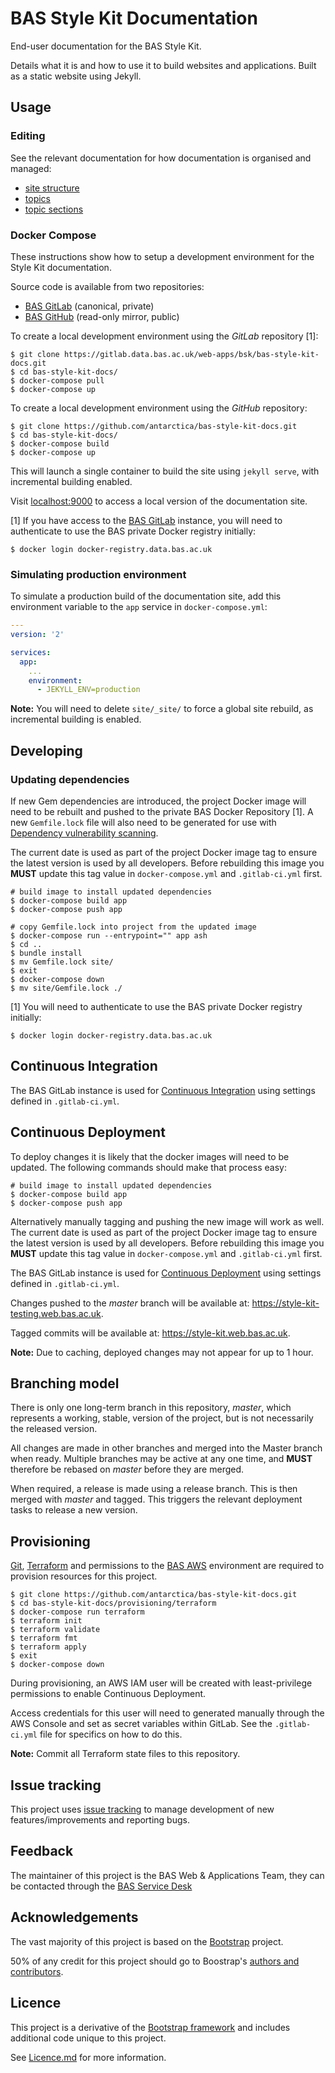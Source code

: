 # BAS Style Kit Documentation

End-user documentation for the BAS Style Kit.

Details what it is and how to use it to build websites and applications. Built as a static website using Jekyll.

## Usage

### Editing

See the relevant documentation for how documentation is organised and managed:

* [site structure](docs/editing/site-structure.md)
* [topics](docs/editing/topics.md)
* [topic sections](docs/editing/topic-sections.md)

### Docker Compose

These instructions show how to setup a development environment for the Style Kit documentation.

Source code is available from two repositories:

* [BAS GitLab](https://gitlab.data.bas.ac.uk/web-apps/bsk/bas-style-kit-docs) (canonical, private)
* [BAS GitHub](https://github.com/antarctica/bas-style-kit-docs) (read-only mirror, public)

To create a local development environment using the *GitLab* repository [1]:

```
$ git clone https://gitlab.data.bas.ac.uk/web-apps/bsk/bas-style-kit-docs.git
$ cd bas-style-kit-docs/
$ docker-compose pull
$ docker-compose up
```

To create a local development environment using the *GitHub* repository:

```
$ git clone https://github.com/antarctica/bas-style-kit-docs.git
$ cd bas-style-kit-docs/
$ docker-compose build
$ docker-compose up
```

This will launch a single container to build the site using `jekyll serve`, with incremental building enabled.

Visit [localhost:9000](http://localhost:9000) to access a local version of the documentation site.

[1] If you have access to the [BAS GitLab](https://gitlab.data.bas.ac.uk) instance, you will need to authenticate to use
the BAS private Docker registry initially:

```
$ docker login docker-registry.data.bas.ac.uk
```

### Simulating production environment

To simulate a production build of the documentation site, add this environment variable to the `app` service in
`docker-compose.yml`:

```yaml
---
version: '2'

services:
  app:
    ...
    environment:
      - JEKYLL_ENV=production
```

**Note:** You will need to delete `site/_site/` to force a global site rebuild, as incremental building is enabled.

## Developing

### Updating dependencies

If new Gem dependencies are introduced, the project Docker image will need to be rebuilt and pushed to the private BAS
Docker Repository [1]. A new `Gemfile.lock` file will also need to be generated for use with
[Dependency vulnerability scanning](#dependency-vulnerability-scanning).

The current date is used as part of the project Docker image tag to ensure the latest version is used by all developers.
Before rebuilding this image you **MUST** update this tag value in `docker-compose.yml` and `.gitlab-ci.yml` first.

```shell
# build image to install updated dependencies
$ docker-compose build app
$ docker-compose push app

# copy Gemfile.lock into project from the updated image
$ docker-compose run --entrypoint="" app ash
$ cd ..
$ bundle install
$ mv Gemfile.lock site/
$ exit
$ docker-compose down
$ mv site/Gemfile.lock ./
```

[1] You will need to authenticate to use the BAS private Docker registry initially:

```
$ docker login docker-registry.data.bas.ac.uk
```

## Continuous Integration

The BAS GitLab instance is used for
[Continuous Integration](https://gitlab.data.bas.ac.uk/web-apps/bsk/bas-style-kit-docs/pipelines) using settings defined
in `.gitlab-ci.yml`.

## Continuous Deployment

To deploy changes it is likely that the docker images will need to be updated. The following commands should make that process easy:
```shell
# build image to install updated dependencies
$ docker-compose build app
$ docker-compose push app
```
Alternatively manually tagging and pushing the new image will work as well. The current date is used as part of the project Docker image tag to ensure the latest version is used by all developers.
Before rebuilding this image you **MUST** update this tag value in `docker-compose.yml` and `.gitlab-ci.yml` first.

The BAS GitLab instance is used for
[Continuous Deployment](https://gitlab.data.bas.ac.uk/web-apps/bsk/bas-style-kit-docs/builds) using settings defined in
`.gitlab-ci.yml`.

Changes pushed to the *master* branch will be available at: https://style-kit-testing.web.bas.ac.uk.

Tagged commits will be available at: https://style-kit.web.bas.ac.uk.

**Note:** Due to caching, deployed changes may not appear for up to 1 hour.

## Branching model

There is only one long-term branch in this repository, *master*, which represents a working, stable, version of the
project, but is not necessarily the released version.

All changes are made in other branches and merged into the Master branch when ready. Multiple branches may be active at
any one time, and **MUST** therefore be rebased on *master* before they are merged.

When required, a release is made using a release branch. This is then merged with *master* and tagged.
This triggers the relevant deployment tasks to release a new version.

## Provisioning

[Git](https://git-scm.com), [Terraform](https://terrafrom.io) and permissions to the
[BAS AWS](https://gitlab.data.bas.ac.uk/WSF/bas-aws) environment are required to provision resources for this project.

```
$ git clone https://github.com/antarctica/bas-style-kit-docs.git
$ cd bas-style-kit-docs/provisioning/terraform
$ docker-compose run terraform
$ terraform init
$ terraform validate
$ terraform fmt
$ terraform apply
$ exit
$ docker-compose down
```

During provisioning, an AWS IAM user will be created with least-privilege permissions to enable Continuous Deployment.

Access credentials for this user will need to generated manually through the AWS Console and set as secret variables
within GitLab. See the `.gitlab-ci.yml` file for specifics on how to do this.

**Note:** Commit all Terraform state files to this repository.

## Issue tracking

This project uses [issue tracking](https://trello.com/b/0Mhzizpk/bas-style-kit) to manage development of new
features/improvements and reporting bugs.

## Feedback

The maintainer of this project is the BAS Web & Applications Team, they can be contacted through the
[BAS Service Desk](mailto:servicedesk@bas.ac.uk)

## Acknowledgements

The vast majority of this project is based on the [Bootstrap](http://getbootstrap.com) project.

50% of any credit for this project should go to Boostrap's [authors and contributors](http://getbootstrap.com/about/).

## Licence

This project is a derivative of the [Bootstrap framework](http://getbootstrap.com) and includes additional code unique
to this project.

See [Licence.md](/license.md) for more information.
